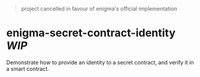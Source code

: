 > project cancelled in favour of enigma's official implementation

# enigma-secret-contract-identity *WIP*

Demonstrate how to provide an identity to a secret contract, and verify it in a smart contract.
